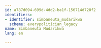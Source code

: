 ```yaml
---
id: a787d094-699d-4dd2-ba1f-156714d728f2
identifiers:
- identifier: simbaneuta_mudarikwa
  scheme: everypolitician_legacy
name: Simbaneuta Mudarikwa
lang: en

---
```

